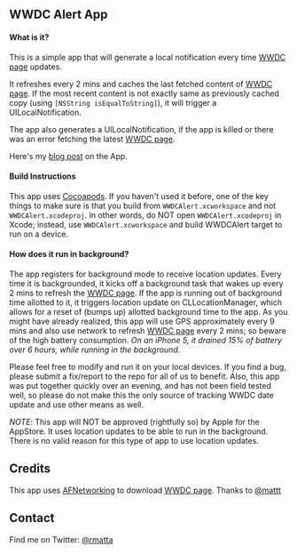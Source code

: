 ## WWDC Alert App

#### What is it?

This is a simple app that will generate a local notification every time [WWDC page](https://developer.apple.com/wwdc/) updates.

It refreshes every 2 mins and caches the last fetched content of [WWDC page](https://developer.apple.com/wwdc/). If the most recent content is not exactly same as previously cached copy (using `[NSString isEqualToString]`), it will trigger a UILocalNotification. 

The app also generates a UILocalNotification, if the app is killed or there was an error fetching the latest [WWDC page](https://developer.apple.com/wwdc/).

Here's my [blog post](http://rmatta.com/post/45835633260/wwdc-alert-app) on the App.

#### Build Instructions

This app uses [Cocoapods](http://www.cocoapods.org). If you haven't used it before, one of the key things to make sure is that you build from `WWDCAlert.xcworkspace` and not `WWDCAlert.xcodeproj`. In other words, do NOT open `WWDCAlert.xcodeproj` in Xcode; instead, use `WWDCAlert.xcworkspace` and build WWDCAlert target to run on a device.


#### How does it run in background?

The app registers for background mode to receive location updates. Every time it is backgrounded, it kicks off a background task that wakes up every 2 mins to refresh the [WWDC page](https://developer.apple.com/wwdc/). If the app is running out of background time allotted to it, it triggers location update on CLLocationManager, which allows for a reset of (bumps up) allotted background time to the app. As you might have already realized, this app will use GPS approximately every 9 mins and also use network to refresh [WWDC page](https://developer.apple.com/wwdc/) every 2 mins; so beware of the high battery consumption. _On an iPhone 5, it drained 15% of battery over 6 hours, while running in the background._

Please feel free to modify and run it on your local devices. If you find a bug, please submit a fix/report to the repo for all of us to benefit. Also, this app was put together quickly over an evening, and has not been field tested well, so please do not make this the only source of tracking WWDC date update and use other means as well.

*NOTE*: This app will NOT be approved (rightfully so) by Apple for the AppStore. It uses location updates to be able to run in the background. There is no valid reason for this type of app to use location updates.

## Credits

This app uses [AFNetworking](https://github.com/AFNetworking/AFNetworking) to download [WWDC page](https://developer.apple.com/wwdc/). Thanks to [@mattt](https://twitter.com/mattt)

## Contact

Find me on Twitter: [@rmatta](https://twitter.com/rmatta)

